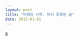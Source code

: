 ```yaml
---
layout: post
title: "미래의 시작. 미리 등록된 글"
date: 2015-01-01
---
```

<a href="https://cloud.githubusercontent.com/assets/5035902/8649509/02cddb70-29a6-11e5-9ba5-0051434e7f67.jpg">a</a>
